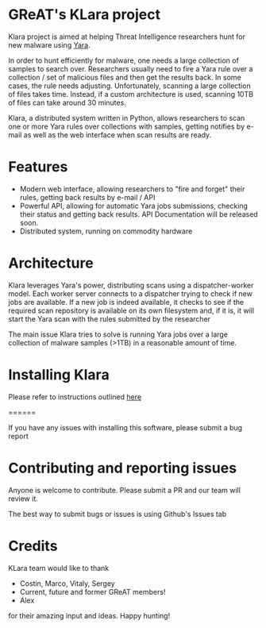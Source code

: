 # GReAT's KLara project

Klara project is aimed at helping Threat Intelligence researchers hunt for new 
malware using [Yara](https://github.com/VirusTotal/yara).

In order to hunt efficiently for malware, one needs a large collection of samples to search over. 
Researchers usually need to fire a Yara rule over a collection / set of malicious files and then get the results back. 
In some cases, the rule needs adjusting. Unfortunately, scanning a large collection of files takes time. 
Instead, if a custom architecture is used, scanning 10TB of files can take around 30 minutes.

Klara, a distributed system written in Python, allows researchers to scan one or more Yara rules 
over collections with samples, getting notifies by e-mail as well as the web interface when scan results are ready. 

# Features

- Modern web interface, allowing researchers to "fire and forget" their rules, getting back results by e-mail / API
- Powerful API, allowing for automatic Yara jobs submissions, checking their status and getting back results. API Documentation will be released soon.
- Distributed system, running on commodity hardware

# Architecture

Klara leverages Yara's power, distributing scans using a dispatcher-worker model. Each worker server connects to a dispatcher
trying to check if new jobs are available. If a new job is indeed available, it checks to see if the required scan repository is
available on its own filesystem and, if it is, it will start the Yara scan with the rules submitted by the researcher 

The main issue Klara tries to solve is running Yara jobs over a large collection of malware samples (>1TB) in a reasonable amount
of time. 


# Installing Klara

Please refer to instructions outlined [here](/install/)

======

If you have any issues with installing this software, please submit a bug report

# Contributing and reporting issues

Anyone is welcome to contribute. Please submit a PR and our team will review it.

The best way to submit bugs or issues is using Github's Issues tab

# Credits

KLara team would like to thank

- Costin, Marco, Vitaly, Sergey
- Current, future and former GReAT members!
- Alex

for their amazing input and ideas. Happy hunting!
